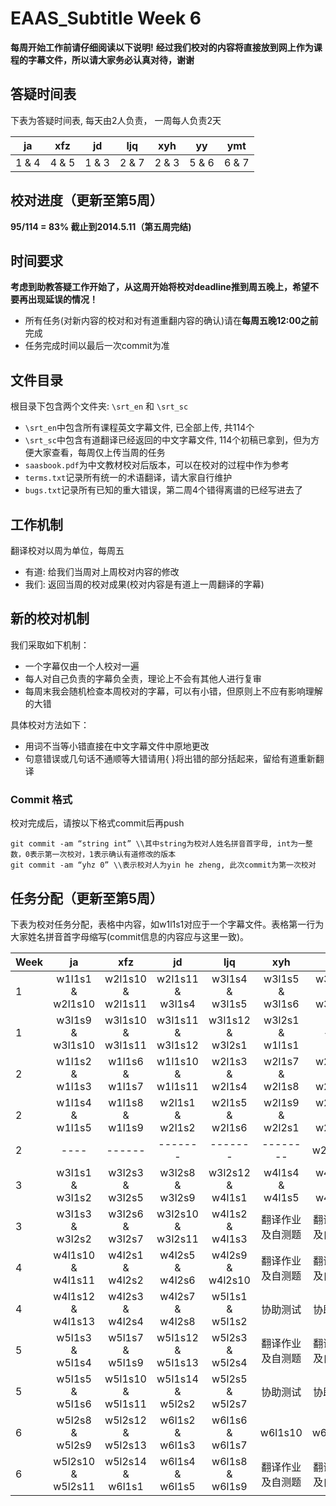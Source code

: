 EAAS_Subtitle Week **6**
=============

**每周开始工作前请仔细阅读以下说明!**
**经过我们校对的内容将直接放到网上作为课程的字幕文件，所以请大家务必认真对待，谢谢**

答疑时间表
-------------

下表为答疑时间表, 每天由2人负责， 一周每人负责2天

|       ja        |      xfz         |      jd         |      ljq        |      xyh       |      yy        |     ymt         |
|:---------------:|:----------------:|:---------------:|:---------------:|:--------------:|:--------------:|:---------------:|
|      1 & 4      |     4 & 5        |     1 & 3       |     2 & 7       |     2 & 3      |     5 & 6      |    6 & 7        |

校对进度（更新至第5周）
-------------

**95/114 = 83% 截止到2014.5.11（第五周完结)**

时间要求
-------------

**考虑到助教答疑工作开始了，从这周开始将校对deadline推到周五晚上，希望不要再出现延误的情况！**

* 所有任务(对新内容的校对和对有道重翻内容的确认)请在**每周五晚12:00之前**完成
* 任务完成时间以最后一次commit为准

文件目录
-------------

根目录下包含两个文件夹: ```\srt_en``` 和 ```\srt_sc```

* ```\srt_en```中包含所有课程英文字幕文件, 已全部上传, 共114个
* ```\srt_sc```中包含有道翻译已经返回的中文字幕文件, 114个初稿已拿到，但为方便大家查看，每周仅上传当周的任务
* ```saasbook.pdf```为中文教材校对后版本，可以在校对的过程中作为参考
* ```terms.txt```记录所有统一的术语翻译，请大家自行维护
* ```bugs.txt```记录所有已知的重大错误，第二周4个错得离谱的已经写进去了

工作机制
-------------

翻译校对以周为单位，每周五
* 有道: 给我们当周对上周校对内容的修改
* 我们: 返回当周的校对成果(校对内容是有道上一周翻译的字幕)

新的校对机制
-------------

我们采取如下机制：
* 一个字幕仅由一个人校对一遍
* 每人对自己负责的字幕负全责，理论上不会有其他人进行复审
* 每周末我会随机检查本周校对的字幕，可以有小错，但原则上不应有影响理解的大错

具体校对方法如下：

* 用词不当等小错直接在中文字幕文件中原地更改
* 句意错误或几句话不通顺等大错请用{ }将出错的部分括起来，留给有道重新翻译

### Commit 格式

校对完成后，请按以下格式commit后再push
```
git commit -am “string int” \\其中string为校对人姓名拼音首字母, int为一整数，0表示第一次校对，1表示确认有道修改的版本
git commit -am “yhz 0” \\表示校对人为yin he zheng, 此次commit为第一次校对
```

任务分配（更新至第5周）
--------------

下表为校对任务分配，表格中内容，如w1l1s1对应于一个字幕文件。表格第一行为大家姓名拼音首字母缩写(commit信息的内容应与这里一致)。

| Week |       ja        |      xfz         |      jd         |      ljq        |      xyh       |      yy        |  ymt            |
|------|:---------------:|:----------------:|:---------------:|:---------------:|:--------------:|:--------------:|:---------------:|
|1     |w1l1s1 & w2l1s10 |w2l1s10 & w2l1s11 |w2l1s11 & w3l1s4 |w3l1s4 & w3l1s5 	|w3l1s5 & w3l1s6 |w3l1s6 & w3l1s7 | w3l1s7 & w3l1s9 |
|1     |w3l1s9 & w3l1s10 |w3l1s10 & w3l1s11 |w3l1s11 & w3l1s12|w3l1s12 & w3l2s1 |w3l2s1 & w1l1s1 |     ---        |     ---         |
|2     |w1l1s2 & w1l1s3  |w1l1s6 & w1l1s7   |w1l1s10 & w1l1s11|w2l1s3 & w2l1s4  |w2l1s7 & w2l1s8 |w2l2s2 & w2l2s3 |w2l2s6 & w2l2s7  |
|2     |w1l1s4 & w1l1s5  |w1l1s8 & w1l1s9   |w2l1s1  & w2l1s2 |w2l1s5 & w2l1s6  |w2l1s9 & w2l2s1 |w2l2s4 & w2l2s5 |w2l2s8 & w2l2s9  |
|2     |     ----        |     ------       |    -------      |      -------    |   --------     |     w2l2s10    |     ------      |
|3     |w3l1s1 & w3l1s2  |w3l2s3 & w3l2s5   |w3l2s8 & w3l2s9  |w3l2s12 & w4l1s1 |w4l1s4 & w4l1s5 |w4l1s6 & w4l1s7 |w4l1s8 & w4l1s9  |
|3     |w3l1s3 & w3l2s2  |w3l2s6 & w3l2s7   |w3l2s10 & w3l2s11|w4l1s2 & w4l1s3  |翻译作业及自测题  |翻译作业及自测题  |翻译作业及自测题   |
|4     |w4l1s10 & w4l1s11|w4l2s1 & w4l2s2   |w4l2s5 & w4l2s6  |w4l2s9 & w4l2s10 |翻译作业及自测题  |翻译作业及自测题  |翻译作业及自测题   |
|4     |w4l1s12 & w4l1s13|w4l2s3 & w4l2s4   |w4l2s7 & w4l2s8  |w5l1s1 & w5l1s2  |    协助测试     |     协助测试    |    协助测试      |
|5     |w5l1s3 & w5l1s4  |w5l1s7 & w5l1s9   |w5l1s12 & w5l1s13|w5l2s3 & w5l2s4  |翻译作业及自测题  |翻译作业及自测题  |翻译作业及自测题   |
|5     |w5l1s5 & w5l1s6  |w5l1s10 & w5l1s11 |w5l1s14 & w5l2s2 |w5l2s5 & w5l2s7  |    协助测试     |     协助测试    |    协助测试      |
|6     |w5l2s8 & w5l2s9  |w5l2s12 & w5l2s13 |w6l1s2 & w6l1s3  |w6l1s6 & w6l1s7  |   w6l1s10      |    w6l1s11     |    w6l1s12      |
|6     |w5l2s10 & w5l2s11|w5l2s14 & w6l1s1  |w6l1s4 & w6l1s5  |w6l1s8 & w6l1s9  |翻译作业及自测题  |翻译作业及自测题  |翻译作业及自测题   |

